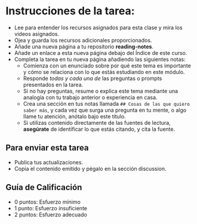 ﻿---
layout: minimal
---

# Instrucciones de la tarea:

- Lee para entender los recursos asignados para esta clase y mira los videos asignados. 
- Ojea y guarda los recursos adicionales proporcionados.
- Añade una nueva página a tu repositorio **reading-notes**.
- Añade un enlace a esta nueva página debajo del Índice de este curso.
- Completa la tarea en tu nueva página añadiendo las siguientes notas:
  - Comienza con un enunciado sobre por qué este tema es importante y cómo se relaciona con lo que estás estudiando en este módulo.
  - Responde *todas y cada una de* las preguntas o prompts presentados en la tarea.
  - Si no hay preguntas, resume o explica este tema mediante una analogía con tu trabajo anterior o experiencia en casa.
  - Crea una sección en tus notas llamada `## Cosas de las que quiero saber más`, y cada vez que surga una pregunta en tu mente, o algo llame tu atención, anótalo bajo este título.
  - Si utilizas contenido directamente de las fuentes de lectura, **asegúrate** de identificar lo que estás citando, y cita la fuente.

## Para enviar esta tarea

- Publica tus actualizaciones.
- Copia el contenido emitido y pégalo en la sección discussion.

## Guía de Calificación

- 0 puntos: Esfuerzo mínimo
- 1 punto: Esfuerzo insuficiente
- 2 puntos: Esfuerzo adecuado
